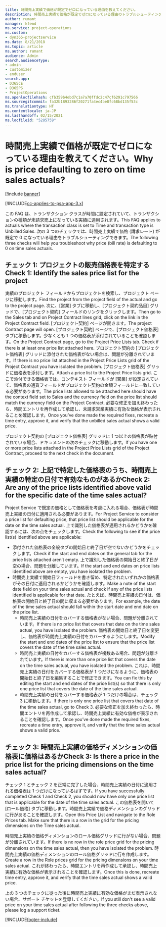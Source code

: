 ```yaml
---
title: 時間売上実績で価格が既定でゼロになっている理由を教えてください。
description: 時間売上実績で価格が既定でゼロになっている理由のトラブルシューティング。
author: rumant
manager: kfend
ms.service: project-operations
ms.custom:
- dyn365-projectservice
ms.date: 8/21/2018
ms.topic: article
ms.author: rumant
audience: Admin
search.audienceType:
- admin
- customizer
- enduser
search.app:
- D365CE
- D365PS
- ProjectOperations
ms.openlocfilehash: cfb359b4ebd7c1a7a70ffdc2c47cf6291c797566
ms.sourcegitcommit: fa32b1893286f20271fa4ec4be8fc68bd135f53c
ms.translationtype: HT
ms.contentlocale: ja-JP
ms.lasthandoff: 02/15/2021
ms.locfileid: "5285759"
---
```

# <a name="why-is-price-defaulting-to-zero-on-time-sales-actuals"></a><span data-ttu-id="356b6-103">時間売上実績で価格が既定でゼロになっている理由を教えてください。</span><span class="sxs-lookup"><span data-stu-id="356b6-103">Why is price defaulting to zero on time sales actuals?</span></span>

[!include [banner](../includes/psa-now-project-operations.md)]

[!INCLUDE[cc-applies-to-psa-app-3.x](../includes/cc-applies-to-psa-app-3x.md)]

<span data-ttu-id="356b6-104">この FAQ は、トランザクション クラスが時間に設定されていて、トランザクションの種類が未請求売上になっている実績に適用されます。</span><span class="sxs-lookup"><span data-stu-id="356b6-104">This FAQ applies to actuals where the transaction class is set to Time and transaction type is Unbilled Sales.</span></span> <span data-ttu-id="356b6-105">次の 3 つのチェックでは、時間売上実績で価格 (請求レート) が既定で 0 になっている理由をトラブルシューティングできます。</span><span class="sxs-lookup"><span data-stu-id="356b6-105">The following three checks will help you troubleshoot why price (bill rate) is defaulting to 0 on time sales actuals.</span></span>

## <a name="check-1-identify-the-sales-price-list-for-the-project"></a><span data-ttu-id="356b6-106">チェック 1: プロジェクトの販売価格表を特定する</span><span class="sxs-lookup"><span data-stu-id="356b6-106">Check 1: Identify the sales price list for the project</span></span>

<span data-ttu-id="356b6-107">実績のプロジェクト フィールドからプロジェクトを検索し、プロジェクト ページに移動します。</span><span class="sxs-lookup"><span data-stu-id="356b6-107">Find the project from the project field of the actual and go to the project page.</span></span> <span data-ttu-id="356b6-108">次に、[営業] タブに移動し、[プロジェクト契約品目] グリッドで、[プロジェクト契約] フィールドのリンクをクリックします。</span><span class="sxs-lookup"><span data-stu-id="356b6-108">Then go to the Sales tab and on Project Contract lines grid, click on the link in the Project Contract field.</span></span> <span data-ttu-id="356b6-109">[プロジェクト契約] ページが開きます。</span><span class="sxs-lookup"><span data-stu-id="356b6-109">The project Contract page will open.</span></span> <span data-ttu-id="356b6-110">[プロジェクト契約] ページで、[プロジェクト価格表] タブに移動します。少なくとも 1 つの価格表が添付されていることを確認します。</span><span class="sxs-lookup"><span data-stu-id="356b6-110">On the Project Contract page, go to the Project Price Lists tab. Check if there is at least one price list attached here.</span></span> <span data-ttu-id="356b6-111">プロジェクト契約の [プロジェクト価格表] グリッドに添付された価格表がない場合は、問題が分離されています。</span><span class="sxs-lookup"><span data-stu-id="356b6-111">If there is no price list attached in the Project Price Lists grid of the Project Contract you have isolated the problem.</span></span> <span data-ttu-id="356b6-112">[プロジェクト価格表] グリッドに価格表を添付します。</span><span class="sxs-lookup"><span data-stu-id="356b6-112">Attach a price list to the Project Price lists grid.</span></span> <span data-ttu-id="356b6-113">ここで添付できる価格表では、コンテキスト フィールドが [営業] が設定されていて、価格表の通貨フィールドがプロジェクト契約の金額フィールドに一致している必要があります。</span><span class="sxs-lookup"><span data-stu-id="356b6-113">The price lists allowed to be attached here should have the context field set to Sales and the currency field on the price list should match the currency field on the Project Contract.</span></span> <span data-ttu-id="356b6-114">必要な修正を加え終わったら、時間エントリを再作成して承認し、未請求営業実績に有効な価格が表示されることを確認します。</span><span class="sxs-lookup"><span data-stu-id="356b6-114">Once you’ve done made the required fixes, recreate a time entry, approve it, and verify that the unbilled sales actual shows a valid price.</span></span> 

<span data-ttu-id="356b6-115">プロジェクト契約の [プロジェクト価格表] グリッドに 1 つ以上の価格表が貼付されている場合、ドキュメントの次のチェックに移動します。</span><span class="sxs-lookup"><span data-stu-id="356b6-115">If you have one or more price lists attached in the Project Price Lists grid of the Project Contract, proceed to the next check in the document.</span></span>

## <a name="check-2-are-any-of-the-price-lists-identified-above-valid-for-the-specific-date-of-the-time-sales-actual"></a><span data-ttu-id="356b6-116">チェック 2: 上記で特定した価格表のうち、時間売上実績の特定の日付で有効なものがあるか</span><span class="sxs-lookup"><span data-stu-id="356b6-116">Check 2: Are any of the price lists identified above valid for the specific date of the time sales actual?</span></span>

<span data-ttu-id="356b6-117">Project Service で既定の価格として価格表を考慮に入れる場合、価格表が時間売上実績の日付に適用される必要があります。</span><span class="sxs-lookup"><span data-stu-id="356b6-117">For Project Service to consider a price list for defaulting price, that price list should be applicable for the date on the time sales actual.</span></span> <span data-ttu-id="356b6-118">上で識別した価格表が適用されるかどうかを確認するには、次の点をチェックします。</span><span class="sxs-lookup"><span data-stu-id="356b6-118">Check the following to see if the price list(s) identified above are applicable:</span></span>
- <span data-ttu-id="356b6-119">添付された価格表の全般タブの開始日と終了日が空でないかどうかをチェックします。</span><span class="sxs-lookup"><span data-stu-id="356b6-119">Check if the start and end dates on the general tab for the price lists attached aren’t empty.</span></span> <span data-ttu-id="356b6-120">上で識別した価格表の開始日と終了日が空の場合、問題を分離しています。</span><span class="sxs-lookup"><span data-stu-id="356b6-120">If the start and end dates on price lists identified above are empty, you have isolated the problem.</span></span> 
- <span data-ttu-id="356b6-121">時間売上実績で開始日フィールドを書き留め、特定されたいずれかの価格表がその日付に適用されるかどうかを確認します。</span><span class="sxs-lookup"><span data-stu-id="356b6-121">Make a note of the start date field on your time sales actual and check if any of the price lists identified is applicable for that date.</span></span> <span data-ttu-id="356b6-122">たとえば、時間売上実績の日付は、価格表の開始日と終了日の間に収まる必要があります。</span><span class="sxs-lookup"><span data-stu-id="356b6-122">For example, the date of the time sales actual should fall within the start date and end date on the price list.</span></span> 
    - <span data-ttu-id="356b6-123">時間売上実績の日付をカバーする価格表がない場合、問題が分離されています。</span><span class="sxs-lookup"><span data-stu-id="356b6-123">If there is no price list that covers that date on the time sales actual, you have isolated the problem.</span></span> <span data-ttu-id="356b6-124">価格表の開始日と終了日を変更し、価格表が時間売上実績の日付をカバーするようにします。</span><span class="sxs-lookup"><span data-stu-id="356b6-124">Modify the start and end dates of the price list to ensure that the price list covers the date of the time sales actual.</span></span> 
    - <span data-ttu-id="356b6-125">時間売上実績の日付をカバーする価格表が複数ある場合、問題が分離されています。</span><span class="sxs-lookup"><span data-stu-id="356b6-125">If there is more than one price list that covers the date on the time sales actual, you have isolated the problem.</span></span> <span data-ttu-id="356b6-126">これは、時間売上実績の日付をカバーする価格表が 1 つだけになるように、価格表の開始日と終了日を編集することで修正できます。</span><span class="sxs-lookup"><span data-stu-id="356b6-126">You can fix this by editing the start and end dates of the price list(s) so that there is only one price list that covers the date of the time sales actual.</span></span> 
    - <span data-ttu-id="356b6-127">時間売上実績の日付をカバーする価格表が 1 つだけの場合は、チェック 3 に移動します。</span><span class="sxs-lookup"><span data-stu-id="356b6-127">If there is only one price list that covers that date of the time sales actual, go to Check 3.</span></span>
<span data-ttu-id="356b6-128">必要な修正を加え終わったら、時間エントリを再作成して承認し、時間売上実績に有効な価格が表示されることを確認します。</span><span class="sxs-lookup"><span data-stu-id="356b6-128">Once you’ve done made the required fixes, recreate a time entry, approve it, and verify that the time sales actual shows a valid price.</span></span>

## <a name="check-3-is-there-a-price-in-the-price-list-for-the-pricing-dimensions-on-the-time-sales-actual"></a><span data-ttu-id="356b6-129">チェック 3: 時間売上実績の価格ディメンションの価格表に価格はあるか</span><span class="sxs-lookup"><span data-stu-id="356b6-129">Check 3: Is there a price in the price list for the pricing dimensions on the time sales actual?</span></span>

<span data-ttu-id="356b6-130">チェック 1 とチェック 2 を正常に完了した場合、時間売上実績の日付に適用される価格表は 1 つだけになっているはずです。</span><span class="sxs-lookup"><span data-stu-id="356b6-130">If you have successfully completed Check 1 and Check 2, you should now have only one price list that is applicable for the date of the time sales actual.</span></span> <span data-ttu-id="356b6-131">この価格表を開いて [ロール価格] タブに移動します。時間売上実績で価格ディメンションのグリッドに行があることを確認します。</span><span class="sxs-lookup"><span data-stu-id="356b6-131">Open this Price List and navigate to the Role Prices tab. Make sure that there is a row in the grid for the pricing dimensions on the Time sales actual.</span></span>

<span data-ttu-id="356b6-132">時間売上実績の価格ディメンションのロール価格グリッドに行がない場合、問題が分離されています。</span><span class="sxs-lookup"><span data-stu-id="356b6-132">If there is no row in the role price grid for the pricing dimensions on the time sales actual, then you have isolated the problem.</span></span> <span data-ttu-id="356b6-133">時間売上実績の価格ディメンションのロール価格グリッドに行を作成します。</span><span class="sxs-lookup"><span data-stu-id="356b6-133">Create a row in the Role prices grid for the pricing dimensions on your time sales actual.</span></span> <span data-ttu-id="356b6-134">これが終わったら、時間エントリを再作成して承認し、時間売上実績に有効な価格が表示されることを確認します。</span><span class="sxs-lookup"><span data-stu-id="356b6-134">Once this is done, recreate time entry, approve it, and verify that the time sales actual shows a valid price.</span></span>

<span data-ttu-id="356b6-135">上の 3 つのチェックに従った後に時間売上実績に有効な価格がまだ表示されない場合、サポート チケットを登録してください。</span><span class="sxs-lookup"><span data-stu-id="356b6-135">If you still don't see a valid price on your time sales actual after following the three checks above, please log a support ticket.</span></span> 



[!INCLUDE[footer-include](../includes/footer-banner.md)]